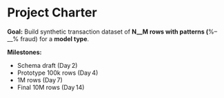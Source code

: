 # Project Charter

**Goal:** Build synthetic transaction dataset of __N__M rows with __patterns__ (__%–__% fraud) for a __model type__.

**Milestones:**
- Schema draft (Day 2)
- Prototype 100k rows (Day 4)
- 1M rows (Day 7)
- Final 10M rows (Day 14)
